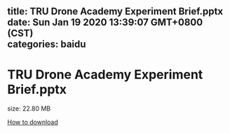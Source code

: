 
title: TRU Drone Academy Experiment Brief.pptx
date: Sun Jan 19 2020 13:39:07 GMT+0800 (CST)    
categories: baidu
---

# TRU Drone Academy Experiment Brief.pptx
size: 22.80 MB
 
 

[How to download](https://bpcam.bemobtrk.com/go/2ceec3aa-1ca2-46d6-b9ff-aaa5c184517c?jno=5405)